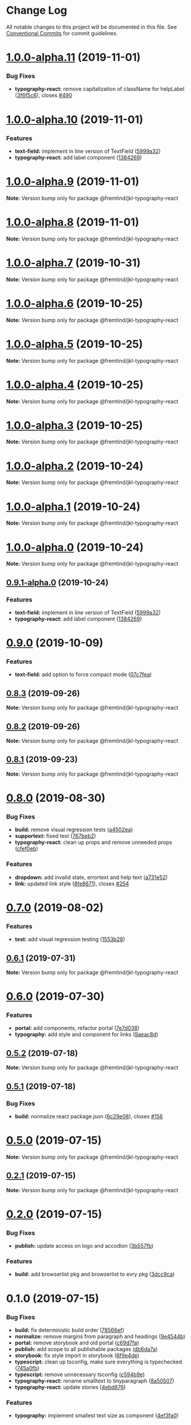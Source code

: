 # Change Log

All notable changes to this project will be documented in this file.
See [Conventional Commits](https://conventionalcommits.org) for commit guidelines.

# [1.0.0-alpha.11](https://github.com/fremtind/jokul/compare/@fremtind/jkl-typography-react@1.0.0-alpha.10...@fremtind/jkl-typography-react@1.0.0-alpha.11) (2019-11-01)


### Bug Fixes

* **typography-react:** remove capitalization of className for helpLabel ([3f6f5c6](https://github.com/fremtind/jokul/commit/3f6f5c6aa25f28ec873b007ab3a1b3b000ffd781)), closes [#490](https://github.com/fremtind/jokul/issues/490)





# [1.0.0-alpha.10](https://github.com/fremtind/jokul/compare/@fremtind/jkl-typography-react@0.9.0...@fremtind/jkl-typography-react@1.0.0-alpha.10) (2019-11-01)


### Features

* **text-field:** implement in line version of TextField ([5999a32](https://github.com/fremtind/jokul/commit/5999a32))
* **typography-react:** add label component ([1384269](https://github.com/fremtind/jokul/commit/1384269))





# [1.0.0-alpha.9](https://github.com/fremtind/jokul/compare/@fremtind/jkl-typography-react@1.0.0-alpha.8...@fremtind/jkl-typography-react@1.0.0-alpha.9) (2019-11-01)

**Note:** Version bump only for package @fremtind/jkl-typography-react





# [1.0.0-alpha.8](https://github.com/fremtind/jokul/compare/@fremtind/jkl-typography-react@1.0.0-alpha.7...@fremtind/jkl-typography-react@1.0.0-alpha.8) (2019-11-01)

**Note:** Version bump only for package @fremtind/jkl-typography-react





# [1.0.0-alpha.7](https://github.com/fremtind/jokul/compare/@fremtind/jkl-typography-react@1.0.0-alpha.6...@fremtind/jkl-typography-react@1.0.0-alpha.7) (2019-10-31)

**Note:** Version bump only for package @fremtind/jkl-typography-react





# [1.0.0-alpha.6](https://github.com/fremtind/jokul/compare/@fremtind/jkl-typography-react@1.0.0-alpha.5...@fremtind/jkl-typography-react@1.0.0-alpha.6) (2019-10-25)

**Note:** Version bump only for package @fremtind/jkl-typography-react





# [1.0.0-alpha.5](https://github.com/fremtind/jokul/compare/@fremtind/jkl-typography-react@1.0.0-alpha.4...@fremtind/jkl-typography-react@1.0.0-alpha.5) (2019-10-25)

**Note:** Version bump only for package @fremtind/jkl-typography-react





# [1.0.0-alpha.4](https://github.com/fremtind/jokul/compare/@fremtind/jkl-typography-react@1.0.0-alpha.3...@fremtind/jkl-typography-react@1.0.0-alpha.4) (2019-10-25)

**Note:** Version bump only for package @fremtind/jkl-typography-react





# [1.0.0-alpha.3](https://github.com/fremtind/jokul/compare/@fremtind/jkl-typography-react@1.0.0-alpha.2...@fremtind/jkl-typography-react@1.0.0-alpha.3) (2019-10-25)

**Note:** Version bump only for package @fremtind/jkl-typography-react





# [1.0.0-alpha.2](https://github.com/fremtind/jokul/compare/@fremtind/jkl-typography-react@1.0.0-alpha.1...@fremtind/jkl-typography-react@1.0.0-alpha.2) (2019-10-24)

**Note:** Version bump only for package @fremtind/jkl-typography-react





# [1.0.0-alpha.1](https://github.com/fremtind/jokul/compare/@fremtind/jkl-typography-react@1.0.0-alpha.0...@fremtind/jkl-typography-react@1.0.0-alpha.1) (2019-10-24)

**Note:** Version bump only for package @fremtind/jkl-typography-react





# [1.0.0-alpha.0](https://github.com/fremtind/jokul/compare/@fremtind/jkl-typography-react@0.9.1-alpha.0...@fremtind/jkl-typography-react@1.0.0-alpha.0) (2019-10-24)

**Note:** Version bump only for package @fremtind/jkl-typography-react





## [0.9.1-alpha.0](https://github.com/fremtind/jokul/compare/@fremtind/jkl-typography-react@0.9.0...@fremtind/jkl-typography-react@0.9.1-alpha.0) (2019-10-24)


### Features

* **text-field:** implement in line version of TextField ([5999a32](https://github.com/fremtind/jokul/commit/5999a32))
* **typography-react:** add label component ([1384269](https://github.com/fremtind/jokul/commit/1384269))





# [0.9.0](https://github.com/fremtind/jokul/compare/@fremtind/jkl-typography-react@0.8.3...@fremtind/jkl-typography-react@0.9.0) (2019-10-09)


### Features

* **text-field:** add option to force compact mode ([07c7fea](https://github.com/fremtind/jokul/commit/07c7fea))





## [0.8.3](https://github.com/fremtind/jokul/compare/@fremtind/jkl-typography-react@0.8.2...@fremtind/jkl-typography-react@0.8.3) (2019-09-26)

**Note:** Version bump only for package @fremtind/jkl-typography-react





## [0.8.2](https://github.com/fremtind/jokul/compare/@fremtind/jkl-typography-react@0.8.1...@fremtind/jkl-typography-react@0.8.2) (2019-09-26)

**Note:** Version bump only for package @fremtind/jkl-typography-react





## [0.8.1](https://github.com/fremtind/jokul/compare/@fremtind/jkl-typography-react@0.8.0...@fremtind/jkl-typography-react@0.8.1) (2019-09-23)

**Note:** Version bump only for package @fremtind/jkl-typography-react





# [0.8.0](https://github.com/fremtind/jokul/compare/@fremtind/jkl-typography-react@0.7.0...@fremtind/jkl-typography-react@0.8.0) (2019-08-30)


### Bug Fixes

* **build:** remove visual regression tests ([a4502ea](https://github.com/fremtind/jokul/commit/a4502ea))
* **supportext:** fixed test ([767beb2](https://github.com/fremtind/jokul/commit/767beb2))
* **typography-react:** clean up props and remove unneeded props ([cfef0eb](https://github.com/fremtind/jokul/commit/cfef0eb))


### Features

* **dropdown:** add invalid state, errortext and help text ([a731e52](https://github.com/fremtind/jokul/commit/a731e52))
* **link:** updated link style ([8fe8671](https://github.com/fremtind/jokul/commit/8fe8671)), closes [#254](https://github.com/fremtind/jokul/issues/254)





# [0.7.0](https://github.com/fremtind/jokul/compare/@fremtind/jkl-typography-react@0.6.1...@fremtind/jkl-typography-react@0.7.0) (2019-08-02)


### Features

* **test:** add visual regression testing ([1553b28](https://github.com/fremtind/jokul/commit/1553b28))





## [0.6.1](https://github.com/fremtind/jokul/compare/@fremtind/jkl-typography-react@0.6.0...@fremtind/jkl-typography-react@0.6.1) (2019-07-31)

**Note:** Version bump only for package @fremtind/jkl-typography-react





# [0.6.0](https://github.com/fremtind/jokul/compare/@fremtind/jkl-typography-react@0.5.2...@fremtind/jkl-typography-react@0.6.0) (2019-07-30)


### Features

* **portal:** add components, refactor portal ([7e7d038](https://github.com/fremtind/jokul/commit/7e7d038))
* **typography:** add style and component for links ([9aeac8d](https://github.com/fremtind/jokul/commit/9aeac8d))





## [0.5.2](https://github.com/fremtind/jokul/compare/@fremtind/jkl-typography-react@0.5.1...@fremtind/jkl-typography-react@0.5.2) (2019-07-18)

**Note:** Version bump only for package @fremtind/jkl-typography-react





## [0.5.1](https://github.com/fremtind/jokul/compare/@fremtind/jkl-typography-react@0.5.0...@fremtind/jkl-typography-react@0.5.1) (2019-07-18)


### Bug Fixes

* **build:** normalize react package.json ([6c29e08](https://github.com/fremtind/jokul/commit/6c29e08)), closes [#156](https://github.com/fremtind/jokul/issues/156)





# [0.5.0](https://github.com/fremtind/jokul/compare/@fremtind/jkl-typography-react@0.2.1...@fremtind/jkl-typography-react@0.5.0) (2019-07-15)

**Note:** Version bump only for package @fremtind/jkl-typography-react





## [0.2.1](https://github.com/fremtind/jokul/compare/@fremtind/jkl-typography-react@0.2.0...@fremtind/jkl-typography-react@0.2.1) (2019-07-15)

**Note:** Version bump only for package @fremtind/jkl-typography-react





# [0.2.0](https://github.com/fremtind/jokul/compare/@fremtind/jkl-typography-react@0.1.0...@fremtind/jkl-typography-react@0.2.0) (2019-07-15)

### Bug Fixes

-   **publish:** update access on logo and accodion ([3b557fb](https://github.com/fremtind/jokul/commit/3b557fb))

### Features

-   **build:** add browserlist pkg and browserlist to evry pkg ([3dcc9ca](https://github.com/fremtind/jokul/commit/3dcc9ca))

# 0.1.0 (2019-07-15)

### Bug Fixes

-   **build:** fix deterministic build order ([78566ef](https://github.com/fremtind/jokul/commit/78566ef))
-   **normalize:** remove margins from paragraph and headings ([9e4544b](https://github.com/fremtind/jokul/commit/9e4544b))
-   **portal:** remove storybook and old portal ([c69d7fa](https://github.com/fremtind/jokul/commit/c69d7fa))
-   **publish:** add scope to all publishable packages ([db6da7a](https://github.com/fremtind/jokul/commit/db6da7a))
-   **storybook:** fix style import in storybook ([6f9e4de](https://github.com/fremtind/jokul/commit/6f9e4de))
-   **typescript:** clean up tsconfig, make sure everything is typechecked ([745a0fb](https://github.com/fremtind/jokul/commit/745a0fb))
-   **typescript:** remove unnecessary tsconfig ([c594b9e](https://github.com/fremtind/jokul/commit/c594b9e))
-   **typography-react:** rename smalltext to tinyparagraph ([8a50507](https://github.com/fremtind/jokul/commit/8a50507))
-   **typography-react:** update stories ([4ebd876](https://github.com/fremtind/jokul/commit/4ebd876))

### Features

-   **typography:** implement smallest text size as component ([4ef3fa0](https://github.com/fremtind/jokul/commit/4ef3fa0))
